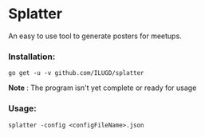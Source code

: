# Splatter

An easy to use tool to generate posters for meetups.

### Installation:

`go get -u -v github.com/ILUGD/splatter`

**Note** : The program isn't yet complete or ready for usage

### Usage:

`splatter -config <configFileName>.json`

